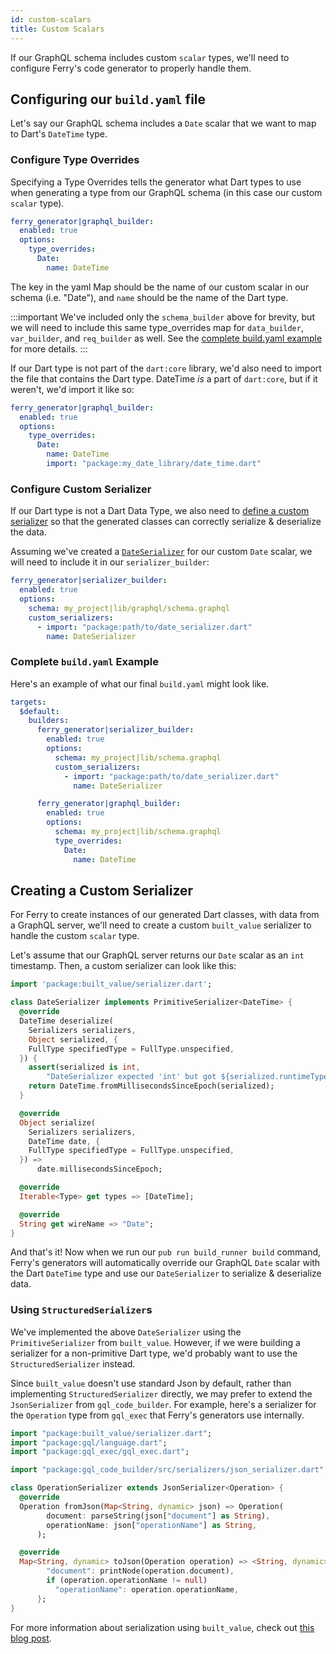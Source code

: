 ```yaml
---
id: custom-scalars
title: Custom Scalars
---
```


If our GraphQL schema includes custom `scalar` types, we'll need to configure Ferry's code generator to properly handle them.

## Configuring our `build.yaml` file

Let's say our GraphQL schema includes a `Date` scalar that we want to map to Dart's `DateTime` type.

### Configure Type Overrides

Specifying a Type Overrides tells the generator what Dart types to use when generating a type from our GraphQL schema (in this case our custom `scalar` type).

```yaml {4}
ferry_generator|graphql_builder:
  enabled: true
  options:
    type_overrides:
      Date:
        name: DateTime
```

The key in the yaml Map should be the name of our custom scalar in our schema (i.e. "Date"), and `name` should be the name of the Dart type.

:::important
We've included only the `schema_builder` above for brevity, but we will need to include this same type_overrides map for `data_builder`, `var_builder`, and `req_builder` as well. See the [complete build.yaml example](#complete-buildyaml-example) for more details.
:::

If our Dart type is not part of the `dart:core` library, we'd also need to import the file that contains the Dart type. DateTime _is_ a part of `dart:core`, but if it weren't, we'd import it like so:

```yaml {7}
ferry_generator|graphql_builder:
  enabled: true
  options:
    type_overrides:
      Date:
        name: DateTime
        import: "package:my_date_library/date_time.dart"
```

### Configure Custom Serializer

If our Dart type is not a Dart Data Type, we also need to [define a custom serializer](#create-a-custom-serializer) so that the generated classes can correctly serialize & deserialize the data.

Assuming we've created a [`DateSerializer`](#create-a-custom-serializer) for our custom `Date` scalar, we will need to include it in our `serializer_builder`:

```yaml
ferry_generator|serializer_builder:
  enabled: true
  options:
    schema: my_project|lib/graphql/schema.graphql
    custom_serializers:
      - import: "package:path/to/date_serializer.dart"
        name: DateSerializer
```

### Complete `build.yaml` Example

Here's an example of what our final `build.yaml` might look like.

```yaml
targets:
  $default:
    builders:
      ferry_generator|serializer_builder:
        enabled: true
        options:
          schema: my_project|lib/schema.graphql
          custom_serializers:
            - import: "package:path/to/date_serializer.dart"
              name: DateSerializer

      ferry_generator|graphql_builder:
        enabled: true
        options:
          schema: my_project|lib/schema.graphql
          type_overrides:
            Date:
              name: DateTime
```

## Creating a Custom Serializer

For Ferry to create instances of our generated Dart classes, with data from a GraphQL server, we'll need to create a custom `built_value` serializer to handle the custom `scalar` type.

Let's assume that our GraphQL server returns our `Date` scalar as an `int` timestamp. Then, a custom serializer can look like this:

```dart
import 'package:built_value/serializer.dart';

class DateSerializer implements PrimitiveSerializer<DateTime> {
  @override
  DateTime deserialize(
    Serializers serializers,
    Object serialized, {
    FullType specifiedType = FullType.unspecified,
  }) {
    assert(serialized is int,
        "DateSerializer expected 'int' but got ${serialized.runtimeType}");
    return DateTime.fromMillisecondsSinceEpoch(serialized);
  }

  @override
  Object serialize(
    Serializers serializers,
    DateTime date, {
    FullType specifiedType = FullType.unspecified,
  }) =>
      date.millisecondsSinceEpoch;

  @override
  Iterable<Type> get types => [DateTime];

  @override
  String get wireName => "Date";
}
```

And that's it! Now when we run our `pub run build_runner build` command, Ferry's generators will automatically override our GraphQL `Date` scalar with the Dart `DateTime` type and use our `DateSerializer` to serialize & deserialize data.

### Using `StructuredSerializer`s

We've implemented the above `DateSerializer` using the `PrimitiveSerializer` from `built_value`. However, if we were building a serializer for a non-primitive Dart type, we'd probably want to use the `StructuredSerializer` instead.

Since `built_value` doesn't use standard Json by default, rather than implementing `StructuredSerializer` directly, we may prefer to extend the `JsonSerializer` from `gql_code_builder`. For example, here's a serializer for the `Operation` type from `gql_exec` that Ferry's generators use internally.

```dart
import "package:built_value/serializer.dart";
import "package:gql/language.dart";
import "package:gql_exec/gql_exec.dart";

import "package:gql_code_builder/src/serializers/json_serializer.dart";

class OperationSerializer extends JsonSerializer<Operation> {
  @override
  Operation fromJson(Map<String, dynamic> json) => Operation(
        document: parseString(json["document"] as String),
        operationName: json["operationName"] as String,
      );

  @override
  Map<String, dynamic> toJson(Operation operation) => <String, dynamic>{
        "document": printNode(operation.document),
        if (operation.operationName != null)
          "operationName": operation.operationName,
      };
}
```

For more information about serialization using `built_value`, check out [this blog post](https://medium.com/dartlang/darts-built-value-for-serialization-f5db9d0f4159).
